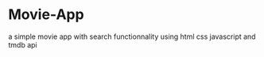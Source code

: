 # Movie-App
a simple movie app with search  functionnality using html css   javascript and  tmdb api
